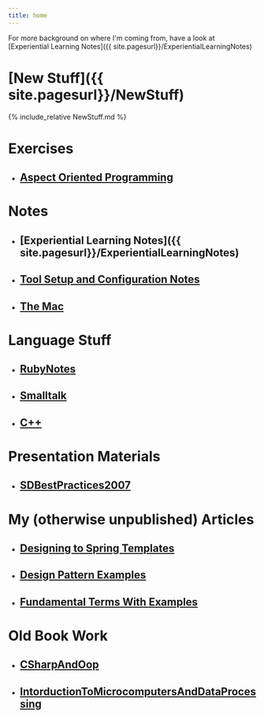 ```yaml
---
title: home
---
```

For more background on where I'm coming from, have a look at
[Experiential Learning Notes]({{ site.pagesurl}}/ExperientialLearningNotes)



# [New Stuff]({{ site.pagesurl}}/NewStuff)
{% include_relative NewStuff.md %}

# Exercises
* ## [Aspect Oriented Programming]({site.pagesurl}}/AspectOrientedProgramming)

# Notes
* ## [Experiential Learning Notes]({{ site.pagesurl}}/ExperientialLearningNotes)
* ## [Tool Setup and Configuration Notes]({{site.pagesurl}}/Tool_Setup_and_Configuration_Notes)
* ## [The Mac]({{site.pagesurl}}/The_Mac)

# Language Stuff
* ## [RubyNotes]({{site.pagesurl}}/RubyNotes)
* ## [Smalltalk]({{site.pagesurl}}/Smalltalk)
* ## [C++]({{site.pagesurl}}/Cxx)

# Presentation Materials
* ## [SDBestPractices2007]({{site.pagesurl}}/SDBestPractices2007)

# My (otherwise unpublished) Articles
* ## [Designing to Spring Templates]({{site.pagesurl}}/Designing_to_Spring_Templates)
* ## [Design Pattern Examples]({{site.pagesurl}}/Design_Pattern_Examples)
* ## [Fundamental Terms With Examples]({{site.pagesurl}}/Fundamental_Terms_With_Examples)

# Old Book Work
* ## [CSharpAndOop]({{site.pagesurl}}/CSharpAndOop)
* ## [IntorductionToMicrocomputersAndDataProcessing]({{site.pagesurl}}/IntorductionToMicrocomputersAndDataProcessing)

